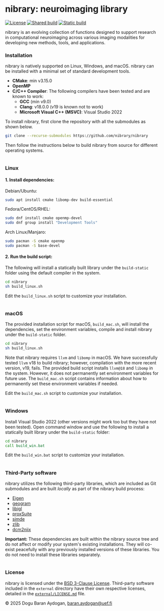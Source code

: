 nibrary: neuroimaging library
=============================

[![License](https://img.shields.io/badge/License-BSD_3--Clause-blue.svg)](https://opensource.org/licenses/BSD-3-Clause) [![Shared build](https://github.com/nibrary/nibrary/actions/workflows/build_shared.yml/badge.svg?branch=build)](https://github.com/nibrary/nibrary/actions/workflows/build_shared.yml) [![Static build](https://github.com/nibrary/nibrary/actions/workflows/build_static.yml/badge.svg?branch=build)](https://github.com/nibrary/nibrary/actions/workflows/build_static.yml)


nibrary is an evolving collection of functions designed to support research in computational neuroimaging across various imaging modalities for developing new methods, tools, and applications. 


### Installation

nibrary is natively supported on Linux, Windows, and macOS. nibrary can be installed with a minimal set of standard development tools.

*   **CMake**: min v3.15.0
*   **OpenMP**
*   **C/C++ Compiler**: The following compilers have been tested and are known to work:
    *   **GCC** (min v9.0)
    *   **Clang**: v18.0.0 (v19 is known not to work)
    *   **Microsoft Visual C++ (MSVC)**: Visual Studio 2022

To install nibrary, first clone the repository with all the submodules as shown below. 

```bash
git clone --recurse-submodules https://github.com/nibrary/nibrary
```

Then follow the instructions below to build nibrary from source for different operating systems.


#
### Linux

#### 1. Install dependencies:

Debian/Ubuntu:
```bash
sudo apt install cmake libomp-dev build-essential
```

Fedora/CentOS/RHEL:
```bash
sudo dnf install cmake openmp-devel
sudo dnf group install "Development Tools"
```

Arch Linux/Manjaro:
```bash
sudo pacman -S cmake openmp
sudo pacman -S base-devel
```

#### 2. Run the build script:

The following will install a statically built library under the `build-static` folder using the default compiler in the system.
```bash
cd nibrary
sh build_linux.sh
```


Edit the `build_linux.sh` script to customize your installation.

#
### macOS

The provided installation script for macOS, `build_mac.sh`, will install the dependencies, set the environment variables, compile and install nibrary under the `build-static` folder.

```bash
cd nibrary
sh build_linux.sh
```

Note that nibrary requires `llvm` and `libomp` in macOS. We have successfully tested `llvm` v18 to build nibrary; however, compilation with the more recent version, v19, fails. The provided build script installs `llvm@18` and `libomp` in the system. However, it does not permanently set environment variables for future use. The `build_mac.sh` script contains information about how to permanently set these environment variables if needed.

Edit the `build_mac.sh` script to customize your installation.

#
### Windows

Install Visual Studio 2022 (other versions might work too but they have not been tested). Open command window and use the following to install a statically built library under the `build-static` folder:

```cmd
cd nibrary
call build_win.bat
```

Edit the `build_win.bat` script to customize your installation.

#
### Third-Party software

nibrary utilizes the following third-party libraries, which are included as Git submodules and are built *locally* as part of the nibrary build process:

*   [Eigen](https://eigen.tuxfamily.org)
*   [geogram](https://github.com/BrunoLevy/geogram)
*   [libigl](https://libigl.github.io/)
*   [proxSuite](https://github.com/Simple-Robotics/proxsuite)
*   [simde](https://github.com/simd-everywhere/simde)
*   [zlib](http://zlib.net/)
*   [dcm2niix](https://www.nitrc.org/plugins/mwiki/index.php/dcm2nii:MainPage)

**Important:** These dependencies are built within the nibrary source tree and do not affect or modify your system's existing installations. They will co-exist peacefully with any previously installed versions of these libraries. You do not need to install these libraries separately.

#
### License

nibrary is licensed under the [BSD 3-Clause License](LICENSE.md). Third-party software included in the `external` directory have their own respective licenses, detailed in the [`external/LICENSE.md`](external/LICENSE.md) file.






&copy; 2025 Dogu Baran Aydogan, baran.aydogan@uef.fi



